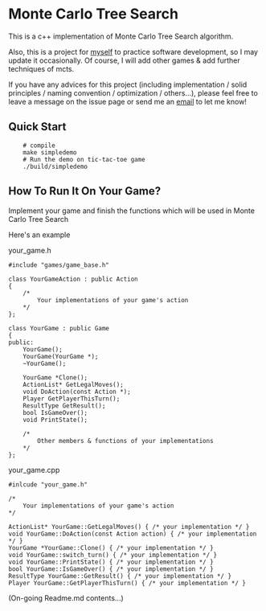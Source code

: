 # Monte Carlo Tree Search

This is a c++ implementation of Monte Carlo Tree Search algorithm.

Also, this is a project for [myself](https://github.com/072jiajia) to practice software development,
so I may update it occasionally.
Of course, I will add other games & add further techniques of mcts.

If you have any advices for this project (including implementation / solid principles / naming convention / optimization / others...),
please feel free to leave a message on the issue page or send me an [email](mailto:jijiawu.cs@gmail.com) to let me know!

## Quick Start

```
    # compile
    make simpledemo
    # Run the demo on tic-tac-toe game
    ./build/simpledemo
```

## How To Run It On Your Game?

Implement your game and finish the functions which will be used in Monte Carlo Tree Search

Here's an example

your_game.h

```code=cpp
#include "games/game_base.h"

class YourGameAction : public Action
{
    /*
        Your implementations of your game's action
    */
};

class YourGame : public Game
{
public:
    YourGame();
    YourGame(YourGame *);
    ~YourGame();

    YourGame *Clone();
    ActionList* GetLegalMoves();
    void DoAction(const Action *);
    Player GetPlayerThisTurn();
    ResultType GetResult();
    bool IsGameOver();
    void PrintState();

    /*
        Other members & functions of your implementations
    */
};
```

your_game.cpp

```code=cpp
#inlcude "your_game.h"

/*
    Your implementations of your game's action
*/

ActionList* YourGame::GetLegalMoves() { /* your implementation */ }
void YourGame::DoAction(const Action action) { /* your implementation */ }
YourGame *YourGame::Clone() { /* your implementation */ }
void YourGame::switch_turn() { /* your implementation */ }
void YourGame::PrintState() { /* your implementation */ }
bool YourGame::IsGameOver() { /* your implementation */ }
ResultType YourGame::GetResult() { /* your implementation */ }
Player YourGame::GetPlayerThisTurn() { /* your implementation */ }

```

(On-going Readme.md contents...)
